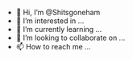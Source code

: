 - 👋 Hi, I’m @Shitsgoneham
- 👀 I’m interested in ...
- 🌱 I’m currently learning ...
- 💞️ I’m looking to collaborate on ...
- 📫 How to reach me ...

<!---
Shitsgoneham/Shitsgoneham is a ✨ special ✨ repository because its `README.md` (this file) appears on your GitHub profile.
You can click the Preview link to take a look at your changes.
--->
